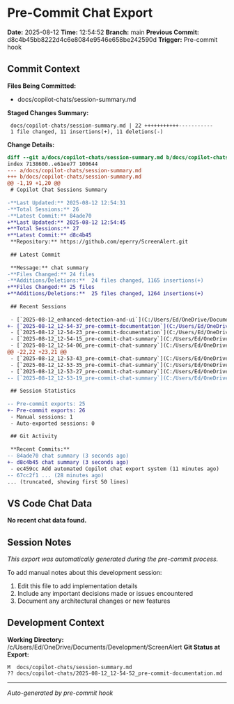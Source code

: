 # Pre-Commit Chat Export

**Date:** 2025-08-12
**Time:** 12:54:52
**Branch:** main
**Previous Commit:** d8c4b45bb8222d4c6e8084e9546e658be242590d
**Trigger:** Pre-commit hook

## Commit Context

**Files Being Committed:**
- docs/copilot-chats/session-summary.md

**Staged Changes Summary:**
```
 docs/copilot-chats/session-summary.md | 22 +++++++++++-----------
 1 file changed, 11 insertions(+), 11 deletions(-)
```

**Change Details:**
```diff
diff --git a/docs/copilot-chats/session-summary.md b/docs/copilot-chats/session-summary.md
index 7138600..e61ee77 100644
--- a/docs/copilot-chats/session-summary.md
+++ b/docs/copilot-chats/session-summary.md
@@ -1,19 +1,20 @@
 # Copilot Chat Sessions Summary
 
-**Last Updated:** 2025-08-12 12:54:31
-**Total Sessions:** 26
-**Latest Commit:** 84ade70
+**Last Updated:** 2025-08-12 12:54:45
+**Total Sessions:** 27
+**Latest Commit:** d8c4b45
 **Repository:** https://github.com/eperry/ScreenAlert.git
 
 ## Latest Commit
 
 **Message:** chat summary
-**Files Changed:** 24 files
-**Additions/Deletions:**  24 files changed, 1165 insertions(+)
+**Files Changed:** 25 files
+**Additions/Deletions:**  25 files changed, 1264 insertions(+)
 
 ## Recent Sessions
 
 - [`2025-08-12_enhanced-detection-and-ui`](C:/Users/Ed/OneDrive/Documents/Development/ScreenAlert/docs/copilot-chats/2025-08-12_enhanced-detection-and-ui.md) - 2025-08-12
+- [`2025-08-12_12-54-37_pre-commit-documentation`](C:/Users/Ed/OneDrive/Documents/Development/ScreenAlert/docs/copilot-chats/2025-08-12_12-54-37_pre-commit-documentation.md) - 2025-08-12
 - [`2025-08-12_12-54-23_pre-commit-documentation`](C:/Users/Ed/OneDrive/Documents/Development/ScreenAlert/docs/copilot-chats/2025-08-12_12-54-23_pre-commit-documentation.md) - 2025-08-12
 - [`2025-08-12_12-54-15_pre-commit-chat-summary`](C:/Users/Ed/OneDrive/Documents/Development/ScreenAlert/docs/copilot-chats/2025-08-12_12-54-15_pre-commit-chat-summary.md) - 2025-08-12
 - [`2025-08-12_12-54-06_pre-commit-chat-summary`](C:/Users/Ed/OneDrive/Documents/Development/ScreenAlert/docs/copilot-chats/2025-08-12_12-54-06_pre-commit-chat-summary.md) - 2025-08-12
@@ -22,22 +23,21 @@
 - [`2025-08-12_12-53-43_pre-commit-chat-summary`](C:/Users/Ed/OneDrive/Documents/Development/ScreenAlert/docs/copilot-chats/2025-08-12_12-53-43_pre-commit-chat-summary.md) - 2025-08-12
 - [`2025-08-12_12-53-35_pre-commit-chat-summary`](C:/Users/Ed/OneDrive/Documents/Development/ScreenAlert/docs/copilot-chats/2025-08-12_12-53-35_pre-commit-chat-summary.md) - 2025-08-12
 - [`2025-08-12_12-53-27_pre-commit-chat-summary`](C:/Users/Ed/OneDrive/Documents/Development/ScreenAlert/docs/copilot-chats/2025-08-12_12-53-27_pre-commit-chat-summary.md) - 2025-08-12
-- [`2025-08-12_12-53-19_pre-commit-chat-summary`](C:/Users/Ed/OneDrive/Documents/Development/ScreenAlert/docs/copilot-chats/2025-08-12_12-53-19_pre-commit-chat-summary.md) - 2025-08-12
 
 ## Session Statistics
 
-- Pre-commit exports: 25
+- Pre-commit exports: 26
 - Manual sessions: 1
 - Auto-exported sessions: 0
 
 ## Git Activity
 
 **Recent Commits:**
-- 84ade70 chat summary (3 seconds ago)
+- d8c4b45 chat summary (3 seconds ago)
 - ec459cc Add automated Copilot chat export system (11 minutes ago)
-- 67cc2f1 ... (28 minutes ago)
... (truncated, showing first 50 lines)
```

## VS Code Chat Data

**No recent chat data found.**


## Session Notes

*This export was automatically generated during the pre-commit process.*

To add manual notes about this development session:
1. Edit this file to add implementation details
2. Include any important decisions made or issues encountered
3. Document any architectural changes or new features

## Development Context

**Working Directory:** /c/Users/Ed/OneDrive/Documents/Development/ScreenAlert
**Git Status at Export:**
```
M  docs/copilot-chats/session-summary.md
?? docs/copilot-chats/2025-08-12_12-54-52_pre-commit-documentation.md
```

---
*Auto-generated by pre-commit hook*
